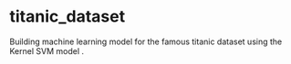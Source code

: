 # titanic_dataset
Building machine learning model for the famous titanic dataset using the Kernel SVM model .
